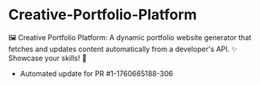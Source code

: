 # Creative-Portfolio-Platform
🖼️ Creative Portfolio Platform: A dynamic portfolio website generator that fetches and updates content automatically from a developer's API. ✨ Showcase your skills! 🤖


- Automated update for PR #1-1760665188-306